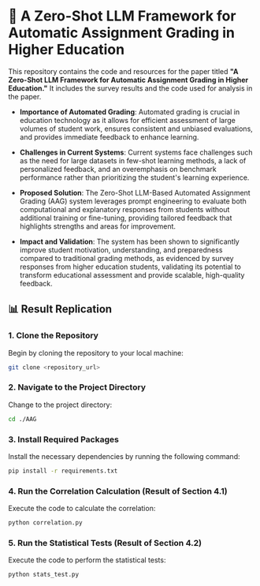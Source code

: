 # 📝 A Zero-Shot LLM Framework for Automatic Assignment Grading in Higher Education

This repository contains the code and resources for the paper titled **"A Zero-Shot LLM Framework for Automatic Assignment Grading in Higher Education."** It includes the survey results and the code used for analysis in the paper.

<!-- <p align="center">
  <img src="./img/fig1.png" alt="System Overview" width="600"/>
</p> -->

- **Importance of Automated Grading**: Automated grading is crucial in education technology as it allows for efficient assessment of large volumes of student work, ensures consistent and unbiased evaluations, and provides immediate feedback to enhance learning.

- **Challenges in Current Systems**: Current systems face challenges such as the need for large datasets in few-shot learning methods, a lack of personalized feedback, and an overemphasis on benchmark performance rather than prioritizing the student's learning experience.

- **Proposed Solution**: The Zero-Shot LLM-Based Automated Assignment Grading (AAG) system leverages prompt engineering to evaluate both computational and explanatory responses from students without additional training or fine-tuning, providing tailored feedback that highlights strengths and areas for improvement.

- **Impact and Validation**: The system has been shown to significantly improve student motivation, understanding, and preparedness compared to traditional grading methods, as evidenced by survey responses from higher education students, validating its potential to transform educational assessment and provide scalable, high-quality feedback.

## 📊 Result Replication

### 1. Clone the Repository
Begin by cloning the repository to your local machine:
```bash
git clone <repository_url>
```
### 2. Navigate to the Project Directory
Change to the project directory:
```bash
cd ./AAG
```
### 3. Install Required Packages
Install the necessary dependencies by running the following command:
```bash
pip install -r requirements.txt
```
### 4. Run the Correlation Calculation (Result of Section 4.1)
Execute the code to calculate the correlation:
```bash
python correlation.py
```
### 5. Run the Statistical Tests (Result of Section 4.2)
Execute the code to perform the statistical tests:
```bash
python stats_test.py
```
